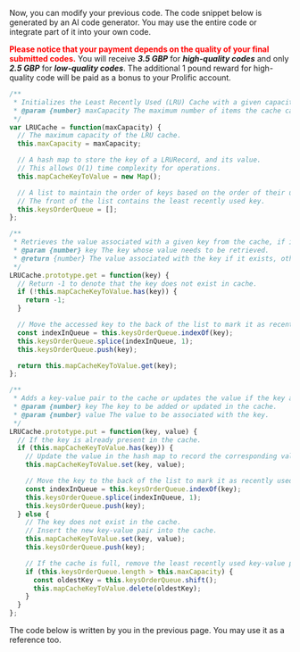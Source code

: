 Now, you can modify your previous code.  The code snippet below is generated by an AI code generator. You may use the entire code or integrate part of it into your own code. 



<span style="color: red;">**Please notice that your payment depends on the quality of your final submitted codes.**</span> You will receive ***3.5 GBP*** for ***high-quality codes*** and only ***2.5 GBP*** for ***low-quality codes***. The additional 1 pound reward for high-quality code will be paid as a bonus to your Prolific account.  

```javascript
/**
 * Initializes the Least Recently Used (LRU) Cache with a given capacity.
 * @param {number} maxCapacity The maximum number of items the cache can hold.
 */
var LRUCache = function(maxCapacity) {
  // The maximum capacity of the LRU cache.
  this.maxCapacity = maxCapacity;

  // A hash map to store the key of a LRURecord, and its value. 
  // This allows O(1) time complexity for operations.
  this.mapCacheKeyToValue = new Map(); 

  // A list to maintain the order of keys based on the order of their usage.
  // The front of the list contains the least recently used key.
  this.keysOrderQueue = []; 
};

/** 
 * Retrieves the value associated with a given key from the cache, if it exists.
 * @param {number} key The key whose value needs to be retrieved.
 * @return {number} The value associated with the key if it exists, otherwise -1.
 */
LRUCache.prototype.get = function(key) {
  // Return -1 to denote that the key does not exist in cache.
  if (!this.mapCacheKeyToValue.has(key)) {
    return -1;
  }

  // Move the accessed key to the back of the list to mark it as recently used.
  const indexInQueue = this.keysOrderQueue.indexOf(key);
  this.keysOrderQueue.splice(indexInQueue, 1);
  this.keysOrderQueue.push(key);

  return this.mapCacheKeyToValue.get(key);
};

/** 
 * Adds a key-value pair to the cache or updates the value if the key already exists.
 * @param {number} key The key to be added or updated in the cache.
 * @param {number} value The value to be associated with the key.
 */
LRUCache.prototype.put = function(key, value) {
  // If the key is already present in the cache.
  if (this.mapCacheKeyToValue.has(key)) {
    // Update the value in the hash map to record the corresponding value of a key.
    this.mapCacheKeyToValue.set(key, value);

    // Move the key to the back of the list to mark it as recently used.
    const indexInQueue = this.keysOrderQueue.indexOf(key);
    this.keysOrderQueue.splice(indexInQueue, 1);
    this.keysOrderQueue.push(key);
  } else {
    // The key does not exist in the cache. 
    // Insert the new key-value pair into the cache.
    this.mapCacheKeyToValue.set(key, value);
    this.keysOrderQueue.push(key);

    // If the cache is full, remove the least recently used key-value pair.
    if (this.keysOrderQueue.length > this.maxCapacity) {
      const oldestKey = this.keysOrderQueue.shift(); 
      this.mapCacheKeyToValue.delete(oldestKey);
    }
  }
};
```

The code below is written by you in the previous page. You may use it as a reference too. 
